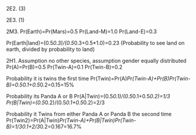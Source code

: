 2E2. 
(3)

2E3. 
(1) 

2M3.
Pr(Earth)=Pr(Mars)=0.5
Pr(Land-M)=1.0
Pr(Land-E)=0.3

Pr(Earth|land)=(0.5*0.3)/(0.5*0.3+0.5*1.0)=0.23
(Probability to see land on earth, divided by probability to land)

2H1. 
Assumption no other species, assumption gender equally distributed 
Pr(A)=Pr(B)=0.5
Pr(Twin-A)=0.1
Pr(Twin-B)=0.2

Probability it is twins the first time
Pr(Twin)=Pr(A)*Pr(Twin-A)+Pr(B)*Pr(Twin-B)=0.5*0.1+0.5*0.2=0.15=15%

Probability its Panda A or B
Pr(A|Twin)=(0.5*0.1)/(0.5*0.1+0.5*0.2)=1/3
Pr(B|Twin)=(0.5*0.2)/(0.5*0.1+0.5*0.2)=2/3

Probability it Twins from either Panda A or Panda B the second time
Pr(Twin2)=Pr(A|Twin)*Pr(Twin-A)+Pr(B|Twin)*Pr(Twin-B)=1/3*0.1+2/3*0.2=0.167=16.7%


